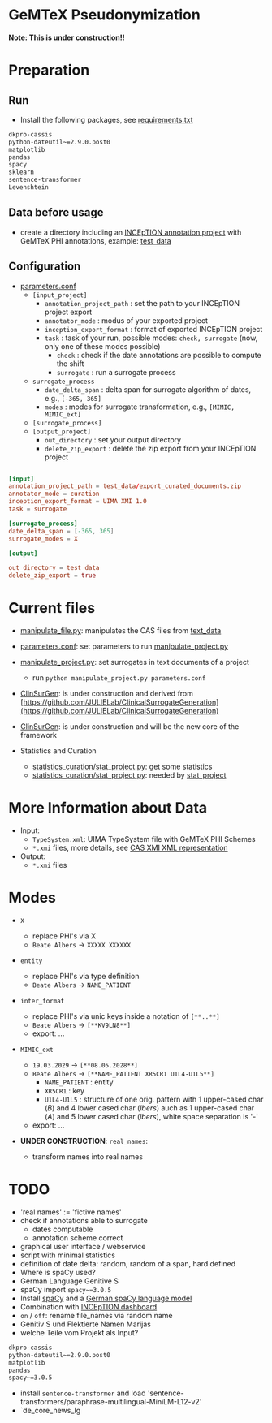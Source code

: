 # GeMTeX Pseudonymization

**Note: This is under construction!!**

# Preparation
## Run

* Install the following packages, see [requirements.txt](requirements.txt)

```requirements.txt
dkpro-cassis
python-dateutil~=2.9.0.post0
matplotlib
pandas
spacy
sklearn
sentence-transformer
Levenshtein
```

## Data before usage

* create a directory including an [INCEpTION annotation project](https://inception-project.github.io/) with GeMTeX PHI annotations, example: [test_data](test_data)


## Configuration

* [parameters.conf](parameters.conf)
  * `[input_project]`
    * `annotation_project_path` : set the path to your INCEpTION project export
    * `annotator_mode` : modus of your exported project
    * `inception_export_format` : format of exported INCEpTION project
    * `task` : task of your run, possible modes: `check, surrogate` (now, only one of these modes possible)
      * `check` : check if the date annotations are possible to compute the shift
      * `surrogate` : run a surrogate process
  * `surrogate_process` 
    * `date_delta_span` : delta span for surrogate algorithm of dates, e.g., `[-365, 365]`
    * `modes` : modes for surrogate transformation, e.g., `[MIMIC, MIMIC_ext]`
  * `[surrogate_process]`
  * `[output_project]`
    * `out_directory` : set your output directory
    * `delete_zip_export` : delete the zip export from your INCEpTION project

```parameters.conf

[input]
annotation_project_path = test_data/export_curated_documents.zip
annotator_mode = curation
inception_export_format = UIMA XMI 1.0
task = surrogate

[surrogate_process]
date_delta_span = [-365, 365]
surrogate_modes = X

[output]

out_directory = test_data
delete_zip_export = true
```


# Current files

* [manipulate_file.py](manipulate_file.py): manipulates the CAS files from [text_data](test_data)
* [parameters.conf](parameters.conf): set parameters to run [manipulate_project.py](main.py) 
* [manipulate_project.py](main.py): set surrogates in text documents of a project
  * run `python manipulate_project.py parameters.conf`
* [ClinSurGen](ClinSurGen): is under construction and derived from [https://github.com/JULIELab/ClinicalSurrogateGeneration](https://github.com/JULIELab/ClinicalSurrogateGeneration) 
* [ClinSurGen](ClinSurGen): is under construction and will be the new core of the framework

* Statistics and Curation
  * [statistics_curation/stat_project.py](statistics_curation/stat_project.py): get some statistics
  * [statistics_curation/stat_project.py](statistics_curation/evaluate_cas.py): needed by [stat_project](statistics_curation/stat_project.py)

# More Information about Data

* Input:
  * `TypeSystem.xml`: UIMA TypeSystem file with GeMTeX PHI Schemes
  * `*.xmi` files, more details, see [CAS XMI XML representation](https://github.com/dkpro/dkpro-cassis?tab=readme-ov-file)
* Output:
  * `*.xmi` files

# Modes

* `X`
  * replace PHI's via X
  * `Beate Albers` &rarr; `XXXXX XXXXXX`

* `entity`
  * replace PHI's via type definition
  * `Beate Albers` &rarr; `NAME_PATIENT`

* `inter_format`
  * replace PHI's via unic keys inside a notation of `[**..**]`
  * `Beate Albers` &rarr; `[**KV9LN8**]`
  * export: ...

* `MIMIC_ext`
  * `19.03.2029` &rarr; `[**08.05.2028**]`
  * `Beate Albers` &rarr; `[**NAME_PATIENT XR5CR1 U1L4-U1L5**]`
    * `NAME_PATIENT` : entity
    * `XR5CR1` : key
    * `U1L4-U1L5` : structure of one orig. pattern with 1 upper-cased char (_B_) and 4 lower cased char (_lbers_) auch as 1 upper-cased char (_A_) and 5 lower cased char (_lbers_), white space separation is '-'
  * export: ...

* **UNDER CONSTRUCTION**: `real_names`:
  * transform names into real names



# TODO

* 'real names' := 'fictive names'
* check if annotations able to surrogate
  * dates computable
  * annotation scheme correct
* graphical user interface / webservice
* script with minimal statistics
* definition of date delta: random, random of a span, hard defined
* Where is spaCy used?
* German Language Genitive S
* spaCy import `spacy~=3.0.5`
* Install [spaCy](https://spacy.io) and a [German spaCy language model](https://spacy.io/usage/models)
* Combination with [INCEpTION dashboard](https://github.com/inception-project/inception-reporting-dashboard)
* `on` / `off`: rename file_names via random name
* Genitiv S und Flektierte Namen Marijas
* welche Teile vom Projekt als Input?


```requirements.txt
dkpro-cassis
python-dateutil~=2.9.0.post0
matplotlib
pandas
spacy~=3.0.5
```

* install `sentence-transformer` and load 'sentence-transformers/paraphrase-multilingual-MiniLM-L12-v2'
* `de_core_news_lg

